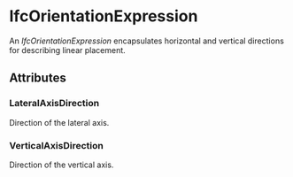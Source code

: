 # IfcOrientationExpression

An _IfcOrientationExpression_ encapsulates horizontal and vertical directions for describing linear placement.

## Attributes

### LateralAxisDirection
Direction of the lateral axis.

### VerticalAxisDirection
Direction of the vertical axis.
